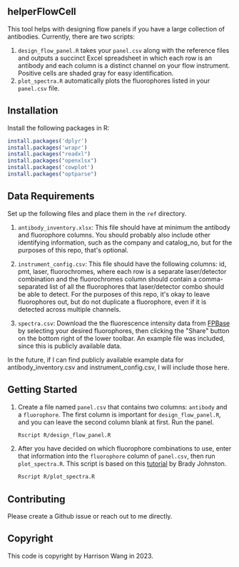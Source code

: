 ## helperFlowCell

This tool helps with designing flow panels if you have a large collection of antibodies. Currently, there are two scripts:

1. `design_flow_panel.R` takes your `panel.csv` along with the reference files and outputs a succinct Excel spreadsheet in which each row is an antibody and each column is a distinct channel on your flow instrument. Positive cells are shaded gray for easy identification.
2. `plot_spectra.R` automatically plots the fluorophores listed in your `panel.csv` file.


## Installation

Install the following packages in R:

```R
install.packages('dplyr')
install.packages('wrapr')
install.packages("readxl")
install.packages("openxlsx")
install.packages('cowplot')
install.packages("optparse")
```

## Data Requirements

Set up the following files and place them in the `ref` directory.

1. `antibody_inventory.xlsx`: This file should have at minimum the antibody and fluorophore columns. You should probably also include other identifying information, such as the company and catalog_no, but for the purposes of this repo, that's optional.

2. `instrument_config.csv`: This file should have the following columns: id, pmt, laser, fluorochromes, where each row is a separate laser/detector combination and the fluorochromes column should contain a comma-separated list of all the fluorophores that laser/detector combo should be able to detect. For the purposes of this repo, it's okay to leave fluorophores out, but do not duplicate a fluorophore, even if it is detected across multiple channels.

3. `spectra.csv`: Download the the fluorescence intensity data from [FPBase](https://www.fpbase.org/spectra/) by selecting your desired fluorophores, then clicking the "Share" button on the bottom right of the lower toolbar. An example file was included, since this is publicly available data.

In the future, if I can find publicly available example data for antibody\_inventory.csv and instrument\_config.csv, I will include those here.

 
## Getting Started
 
1. Create a file named `panel.csv` that contains two columns: `antibody` and a `fluorophore`. The first column is important for `design_flow_panel.R`, and you can leave the second column blank at first. Run the panel. 

	```bash
	Rscript R/design_flow_panel.R
	```
	
2. After you have decided on which fluorophore combinations to use, enter that information into the `fluorophore` column of `panel.csv`, then run `plot_spectra.R`. This script is based on this [tutorial](https://bradyajohnston.github.io/posts/2022-09-03-plotting-fluorescence/) by Brady Johnston.

	```bash
	Rscript R/plot_spectra.R
	```

## Contributing

Please create a Github issue or reach out to me directly.

## Copyright

This code is copyright by Harrison Wang in 2023.